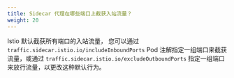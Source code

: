 ```yaml
---
title: Sidecar 代理在哪些端口上截获入站流量？
weight: 20
---
```


Istio 默认截获所有端口的入站流量，
您可以通过 `traffic.sidecar.istio.io/includeInboundPorts` Pod 注解指定一组端口来截获流量，或通过 `traffic.sidecar.istio.io/excludeOutboundPorts`
指定一组端口来放行流量，以更改这种默认行为。
